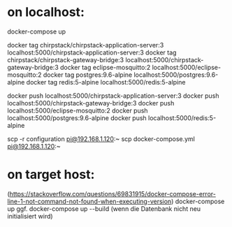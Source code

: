 # on localhost:
docker-compose up

docker tag chirpstack/chirpstack-application-server:3 localhost:5000/chirpstack-application-server:3
docker tag chirpstack/chirpstack-gateway-bridge:3 localhost:5000/chirpstack-gateway-bridge:3
docker tag eclipse-mosquitto:2 localhost:5000/eclipse-mosquitto:2
docker tag postgres:9.6-alpine localhost:5000/postgres:9.6-alpine
docker tag redis:5-alpine localhost:5000/redis:5-alpine

docker push localhost:5000/chirpstack-application-server:3
docker push localhost:5000/chirpstack-gateway-bridge:3
docker push localhost:5000/eclipse-mosquitto:2
docker push localhost:5000/postgres:9.6-alpine
docker push localhost:5000/redis:5-alpine

scp -r configuration pi@192.168.1.120:~
scp docker-compose.yml pi@192.168.1.120:~

# on target host:
(https://stackoverflow.com/questions/69831915/docker-compose-error-line-1-not-command-not-found-when-executing-version)
docker-compose up
ggf. docker-compose up --build (wenn die Datenbank nicht neu initialisiert wird)


<!-- echo "starts MeterApi Update on PI"
#docker stop /MeterApi
docker rm --force /MeterApi
#docker rm $(docker ps -a -q)
docker pull 192.168.1.61:5000/meterapi
docker run -it -d -p 8080:8080 --name MeterApi --restart always --device=/dev/ttyUSB0 --privileged 192.168.1.61:5000/meterapi
echo "PI.MeterApi is up to date and running" -->